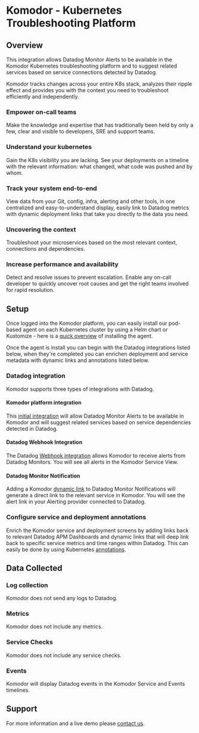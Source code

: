 # Komodor - Kubernetes Troubleshooting Platform

## Overview

This integration allows Datadog Monitor Alerts to be available in the Komodor Kubernetes troubleshooting platform and to suggest related services based on service connections detected by Datadog.

Komodor tracks changes across your entire K8s stack, analyzes their ripple effect and provides you with the context you need to troubleshoot efficiently and independently.

### Empower on-call teams
Make the knowledge and expertise that has traditionally been held by only a few, clear and visible to developers, SRE and support teams.

### Understand your kubernetes
Gain the K8s visibility you are lacking. See your deployments on a timeline with the relevant information: what changed, what code was pushed and by whom.

### Track your system end-to-end
View data from your Git, config, infra, alerting and other tools, in one centralized and easy-to-understand display, easily link to Datadog metrics with dynamic deployment links that take you directly to the data you need.

### Uncovering the context
Troubleshoot your microservices based on the most relevant context, connections and dependencies.

### Increase performance and availability
Detect and resolve issues to prevent escalation. Enable any on-call developer to quickly uncover root causes and get the right teams involved for rapid resolution.

## Setup

Once logged into the Komodor platform, you can easily install our pod-based agent on each Kubernetes cluster by using a Helm chart or Kustomize - here is a [quick overview][2] of installing the agent.

Once the agent is install you can begin with the Datadog integrations listed below, when they're completed you can enrichen deployment and service metadata with dynamic links and annotations listed below.

### Datadog integration
Komodor supports three types of integrations with Datadog.

#### Komodor platform integration 
This [initial integration][3] will allow Datadog Monitor Alerts to be available in Komodor and will suggest related services based on service dependencies detected in Datadog. 

#### Datadog Webhook Integration
The Datadog [Webhook integration][4] allows Komodor to receive alerts from Datadog Monitors. You will see all alerts in the Komodor Service View.

#### Datadog Monitor Notification
Adding a Komodor [dynamic link][5] to Datadog Monitor Notifications will generate a direct link to the relevant service in Komodor. You will see the alert link in your Alerting provider connected to Datadog.

### Configure service and deployment annotations
Enrich the Komodor service and deployment screens by adding links back to relevant Datadog APM Dashboards and dynamic links that will deep link back to specific service metrics and time ranges within Datadog. This can easily be done by using Kubernetes [annotations][6].

## Data Collected

### Log collection
Komodor does not send any logs to Datadog.

### Metrics
Komodor does not include any metrics.

### Service Checks
Komodor does not include any service checks.

### Events
Komodor will display Datadog events in the Komodor Service and Events timelines.

## Support

For more information and a live demo please [contact us][1].

[1]: https://komodor.com/sign-up/
[2]: https://docs.komodor.com/Learn/Komodor-Agent.html
[3]: https://docs.komodor.com/Integrations/Datadog.html
[4]: https://docs.komodor.com/Integrations/datadog-webhook.html
[5]: https://docs.komodor.com/Integrations/Datadog-Monitor-Notification.html
[6]: https://docs.komodor.com/Learn/Annotations.html